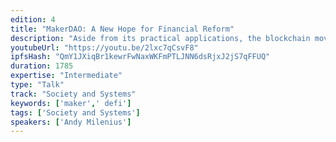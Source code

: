 ```yaml
---
edition: 4
title: "MakerDAO: A New Hope for Financial Reform"
description: "Aside from its practical applications, the blockchain movement can be seen as a populist response to the lack of meaningful reform within the financial sector since the crisis of 2008. This is the sentiment that was famously captured by the indignant inscription on the Bitcoin genesis block: “The Times 03/Jan/2009 Chancellor on brink of second bailout for banks.”  At MakerDAO we believe that by adding the key feature of stabilization, Dai fully realizes Satoshi Nakamoto's vision of a peer-to-peer electronic cash system. To do this, we have borrowed many different ideas from traditional finance and in the process created a truly holistic foundation for a more rational financial system. In this talk we will dive deep on the philosophical similarities and differences between MakerDAO and the world of traditional finance. We will discuss how MakerDAO represents significant reform of the global financial system by better aligning its incentives and radically increasing its transparency."
youtubeUrl: "https://youtu.be/2lxc7qCsvF8"
ipfsHash: "QmY1JXiqBr1kewrFwNaxWKFmPTLJNN6dsRjxJ2jS7qFFUQ"
duration: 1785
expertise: "Intermediate"
type: "Talk"
track: "Society and Systems"
keywords: ['maker',' defi']
tags: ['Society and Systems']
speakers: ['Andy Milenius']
---
```

